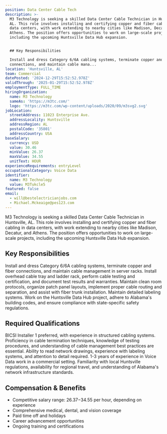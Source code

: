 ```yaml
---
position: Data Center Cable Tech
description: >-
  M3 Technology is seeking a skilled Data Center Cable Technician in Huntsville,
  AL. This role involves installing and certifying copper and fiber cabling in
  data centers, with work extending to nearby cities like Madison, Decatur, and
  Athens. The position offers opportunities to work on large-scale projects,
  including the upcoming Huntsville Data Hub expansion.


  ## Key Responsibilities

  Install and dress Category 6/6A cabling systems, terminate copper and fiber
  connections, and maintain cable mana...
location: 'Huntsville, AL'
team: Commercial
datePosted: '2024-12-29T15:52:52.978Z'
validThrough: '2025-01-29T15:52:52.978Z'
employmentType: FULL_TIME
hiringOrganization:
  name: M3 Technology
  sameAs: 'https://m3tc.com/'
  logo: 'https://m3tc.com/wp-content/uploads/2020/09/m3svg2.svg'
jobLocation:
  streetAddress: 11023 Enterprise Ave.
  addressLocality: Huntsville
  addressRegion: AL
  postalCode: '35801'
  addressCountry: USA
baseSalary:
  currency: USD
  value: 30.46
  minValue: 26.37
  maxValue: 34.55
  unitText: HOUR
experienceRequirements: entryLevel
occupationalCategory: Voice Data
identifier:
  name: M3 Technology
  value: M3Tukcle5
featured: false
email:
  - will@bestelectricianjobs.com
  - Michael.Mckeaige@pes123.com
---
```




M3 Technology is seeking a skilled Data Center Cable Technician in Huntsville, AL. This role involves installing and certifying copper and fiber cabling in data centers, with work extending to nearby cities like Madison, Decatur, and Athens. The position offers opportunities to work on large-scale projects, including the upcoming Huntsville Data Hub expansion.

## Key Responsibilities
Install and dress Category 6/6A cabling systems, terminate copper and fiber connections, and maintain cable management in server racks. Install overhead cable tray and ladder rack, perform cable testing and certification, and document test results and warranties. Maintain clean room protocols, organize patch panel layouts, implement proper cable routing and separation, and assist with fiber trunk installation. Maintain detailed labeling systems. Work on the Huntsville Data Hub project, adhere to Alabama's building codes, and ensure compliance with state-specific safety regulations.

## Required Qualifications
BICSI Installer 1 preferred, with experience in structured cabling systems. Proficiency in cable termination techniques, knowledge of testing procedures, and understanding of cable management best practices are essential. Ability to read network drawings, experience with labeling systems, and attention to detail required. 1-3 years of experience in Voice Data work in a commercial setting. Familiarity with local Huntsville regulations, availability for regional travel, and understanding of Alabama's network infrastructure standards.

## Compensation & Benefits
- Competitive salary range: $26.37-$34.55 per hour, depending on experience
- Comprehensive medical, dental, and vision coverage
- Paid time off and holidays
- Career advancement opportunities
- Ongoing training and certifications